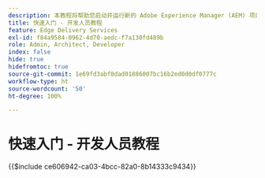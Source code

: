 ```yaml
---
description: 本教程将帮助您启动并运行新的 Adobe Experience Manager (AEM) 项目。在十到二十分钟内，您就可以创建自己的网站，并能够创建、预览和发布您自己的内容、样式以及添加新区块。
title: 快速入门 - 开发人员教程
feature: Edge Delivery Services
exl-id: f84a9584-0962-4d70-aedc-f7a130fd489b
role: Admin, Architect, Developer
index: false
hide: true
hidefromtoc: true
source-git-commit: 1e69fd3abf8dad01886007bc16b2ed0d0df0777c
workflow-type: ht
source-wordcount: '50'
ht-degree: 100%

---
```


# 快速入门 - 开发人员教程

{{$include ce606942-ca03-4bcc-82a0-8b14333c9434}}
